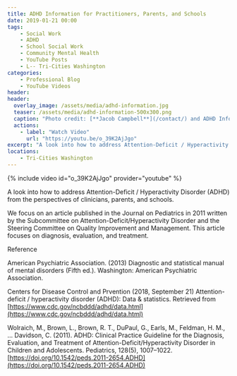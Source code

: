 ```yaml
---
title: ADHD Information for Practitioners, Parents, and Schools
date: 2019-01-21 00:00
tags:
    - Social Work
    - ADHD
    - School Social Work
    - Community Mental Health
    - YouTube Posts
    - L-- Tri-Cities Washington
categories:
    - Professional Blog
    - YouTube Videos
header:
header:
  overlay_image: /assets/media/adhd-information.jpg
  teaser: /assets/media/adhd-information-500x300.png
  caption: "Photo credit: [**Jacob Campbell**](/contact/) and ADHD Information"
  actions:
    - label: "Watch Video"
      url: "https://youtu.be/o_39K2AjJgo"
excerpt: "A look into how to address Attention-Deficit / Hyperactivity Disorder (ADHD) from the perspectives of clinicians, parents, and schools."
locations: 
    - Tri-Cities Washington
---
```


{% include video id="o_39K2AjJgo" provider="youtube" %}

A look into how to address Attention-Deficit / Hyperactivity Disorder (ADHD) from the perspectives of clinicians, parents, and schools. 

We focus on an article published in the Journal on Pediatrics in 2011 written by the Subcommittee on Attention-Deficit/Hyperactivity Disorder and the Steering Committee on Quality Improvement and Management. This article focuses on diagnosis, evaluation, and treatment.


Reference

American Psychiatric Association. (2013) Diagnostic and statistical manual of mental disorders (Fifth ed.). Washington: American Psychiatric Association.

Centers for Disease Control and Prvention (2018, September 21) Attention-deficit / hyperactivity disorder (ADHD): Data & statistics. Retrieved from [https://www.cdc.gov/ncbddd/adhd/data.html](https://www.cdc.gov/ncbddd/adhd/data.html)

Wolraich, M., Brown, L., Brown, R. T., DuPaul, G., Earls, M., Feldman, H. M., … Davidson, C. (2011). ADHD: Clinical Practice Guideline for the Diagnosis, Evaluation, and Treatment of Attention-Deficit/Hyperactivity Disorder in Children and Adolescents. Pediatrics, 128(5), 1007–1022. [https://doi.org/10.1542/peds.2011-2654.ADHD](https://doi.org/10.1542/peds.2011-2654.ADHD)